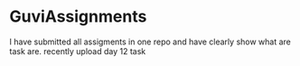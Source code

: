 # GuviAssignments

I have submitted all assigments in one repo and have clearly show what are task are.
recently upload day 12 task
